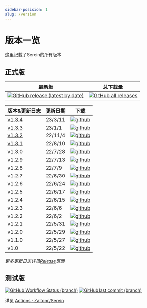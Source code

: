 ```yaml
---
sidebar-posision: 1
slug: /version
---
```


# 版本一览

这里记载了Serein的所有版本

## 正式版

|                                                                               最新版                                                                                |                                                                        总下载量                                                                        |
| :-----------------------------------------------------------------------------------------------------------------------------------------------------------------: | :----------------------------------------------------------------------------------------------------------------------------------------------------: |
| [![GitHub release (latest by date)](https://img.shields.io/github/v/release/Zaitonn/Serein?style=for-the-badge)](https://github.com/Zaitonn/Serein/releases/latest) | [![GitHub all releases](https://img.shields.io/github/downloads/Zaitonn/Serein/total?style=for-the-badge)](https://github.com/Zaitonn/Serein/releases) |

| 版本&更新日志    | 更新日期 | 下载                                                                                                                                                      |
| ---------------- | -------- | --------------------------------------------------------------------------------------------------------------------------------------------------------- |
| [v1.3.4](v1.3.4) | 23/3/11  | [![github](https://img.shields.io/github/downloads/Zaitonn/Serein/v1.3.4/total?style=flat-square)](https://github.com/Zaitonn/Serein/releases/tag/v1.3.4) |
| [v1.3.3](v1.3.3) | 23/1/1   | [![github](https://img.shields.io/github/downloads/Zaitonn/Serein/v1.3.3/total?style=flat-square)](https://github.com/Zaitonn/Serein/releases/tag/v1.3.3) |
| [v1.3.2](v1.3.2) | 22/11/4  | [![github](https://img.shields.io/github/downloads/Zaitonn/Serein/v1.3.2/total?style=flat-square)](https://github.com/Zaitonn/Serein/releases/tag/v1.3.2) |
| [v1.3.1](v1.3.1) | 22/8/10  | [![github](https://img.shields.io/github/downloads/Zaitonn/Serein/v1.3.1/total?style=flat-square)](https://github.com/Zaitonn/Serein/releases/tag/v1.3.1) |
| v1.3.0           | 22/7/28  | [![github](https://img.shields.io/github/downloads/Zaitonn/Serein/v1.3.0/total?style=flat-square)](https://github.com/Zaitonn/Serein/releases/tag/v1.3.0) |
| v1.2.9           | 22/7/13  | [![github](https://img.shields.io/github/downloads/Zaitonn/Serein/v1.2.9/total?style=flat-square)](https://github.com/Zaitonn/Serein/releases/tag/v1.2.9) |
| v1.2.8           | 22/7/9   | [![github](https://img.shields.io/github/downloads/Zaitonn/Serein/v1.2.8/total?style=flat-square)](https://github.com/Zaitonn/Serein/releases/tag/v1.2.8) |
| v1.2.7           | 22/6/30  | [![github](https://img.shields.io/github/downloads/Zaitonn/Serein/v1.2.7/total?style=flat-square)](https://github.com/Zaitonn/Serein/releases/tag/v1.2.7) |
| v1.2.6           | 22/6/24  | [![github](https://img.shields.io/github/downloads/Zaitonn/Serein/v1.2.6/total?style=flat-square)](https://github.com/Zaitonn/Serein/releases/tag/v1.2.6) |
| v1.2.5           | 22/6/17  | [![github](https://img.shields.io/github/downloads/Zaitonn/Serein/v1.2.5/total?style=flat-square)](https://github.com/Zaitonn/Serein/releases/tag/v1.2.5) |
| v1.2.4           | 22/6/15  | [![github](https://img.shields.io/github/downloads/Zaitonn/Serein/v1.2.4/total?style=flat-square)](https://github.com/Zaitonn/Serein/releases/tag/v1.2.4) |
| v1.2.3           | 22/6/6   | [![github](https://img.shields.io/github/downloads/Zaitonn/Serein/v1.2.3/total?style=flat-square)](https://github.com/Zaitonn/Serein/releases/tag/v1.2.3) |
| v1.2.2           | 22/6/2   | [![github](https://img.shields.io/github/downloads/Zaitonn/Serein/v1.2.2/total?style=flat-square)](https://github.com/Zaitonn/Serein/releases/tag/v1.2.2) |
| v1.2.1           | 22/5/31  | [![github](https://img.shields.io/github/downloads/Zaitonn/Serein/v1.2.1/total?style=flat-square)](https://github.com/Zaitonn/Serein/releases/tag/v1.2.1) |
| v1.2.0           | 22/5/29  | [![github](https://img.shields.io/github/downloads/Zaitonn/Serein/v1.2.0/total?style=flat-square)](https://github.com/Zaitonn/Serein/releases/tag/v1.2.0) |
| v1.1.0           | 22/5/27  | [![github](https://img.shields.io/github/downloads/Zaitonn/Serein/v1.1.0/total?style=flat-square)](https://github.com/Zaitonn/Serein/releases/tag/v1.1.0) |
| v1.0             | 22/5/22  | [![github](https://img.shields.io/github/downloads/Zaitonn/Serein/v1.0/total?style=flat-square)](https://github.com/Zaitonn/Serein/releases/tag/v1.0)     |

*更多更新日志详见[Release](https://github.com/Zaitonn/Serein/releases)页面*

## 测试版

[![GitHub Workflow Status (branch)](https://img.shields.io/github/actions/workflow/status/Zaitonn/Serein/Build.yml?branch=main&style=for-the-badge)](https://github.com/Zaitonn/Serein/actions/workflows/Build.yml) [![GitHub last commit (branch)](https://img.shields.io/github/last-commit/Zaitonn/Serein/main?style=for-the-badge)](https://github.com/Zaitonn/Serein/commits/main)

详见 [Actions · Zaitonn/Serein](https://github.com/Zaitonn/Serein/actions/workflows/Build.yml)
